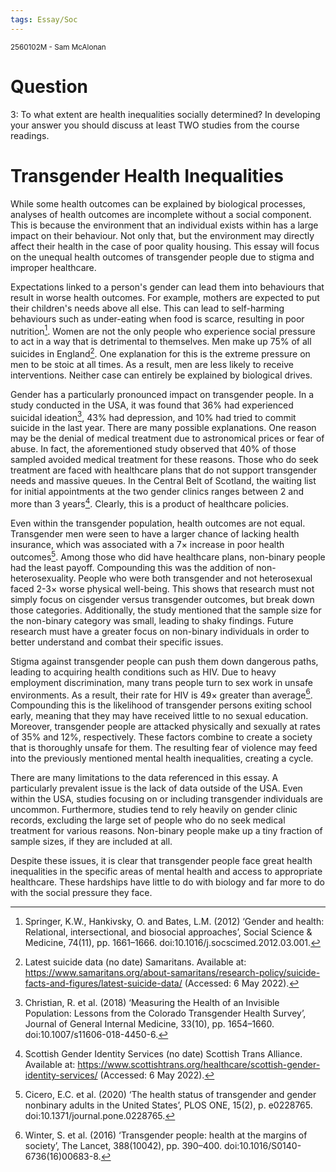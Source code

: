 ```yaml
---
tags: Essay/Soc
---
```


<small>
	2560102M - Sam McAlonan
</small>

# Question
3: To what extent are health inequalities socially determined? In developing your answer you should discuss at least TWO studies from the course readings.

# Transgender Health Inequalities
While some health outcomes can be explained by biological processes, analyses of health outcomes are incomplete without a social component. This is because the environment that an individual exists within has a large impact on their behaviour. Not only that, but the environment may directly affect their health in the case of poor quality housing. This essay will focus on the unequal health outcomes of transgender people due to stigma and improper healthcare.

Expectations linked to a person's gender can lead them into behaviours that result in worse health outcomes. For example, mothers are expected to put their children's needs above all else. This can lead to self-harming behaviours such as under-eating when food is scarce, resulting in poor nutrition[^1].  Women are not the only people who experience social pressure to act in a way that is detrimental to themselves. Men make up 75% of all suicides in England[^2]. One explanation for this is the extreme pressure on men to be stoic at all times. As a result, men are less likely to receive interventions. Neither case can entirely be explained by biological drives.

Gender has a particularly pronounced impact on transgender people. In a study conducted in the USA, it was found that 36% had experienced suicidal ideation[^3], 43% had depression, and 10% had tried to commit suicide in the last year. There are many possible explanations. One reason may be the denial of medical treatment due to astronomical prices or fear of abuse. In fact, the aforementioned study observed that 40% of those sampled avoided medical treatment for these reasons. Those who do seek treatment are faced with healthcare plans that do not support transgender needs and massive queues. In the Central Belt of Scotland, the waiting list for initial appointments at the two gender clinics ranges between 2 and more than 3 years[^4]. Clearly, this is a product of healthcare policies.

Even within the transgender population, health outcomes are not equal. Transgender men were seen to have a larger chance of lacking health insurance, which was associated with a 7$\times$ increase in poor health outcomes[^5]. Among those who did have healthcare plans, non-binary people had the least payoff. Compounding this was the addition of non-heterosexuality. People who were both transgender and not heterosexual faced 2-3$\times$ worse physical well-being. This shows that research must not simply focus on cisgender versus transgender outcomes, but break down those categories. Additionally, the study mentioned that the sample size for the non-binary category was small, leading to shaky findings. Future research must have a greater focus on non-binary individuals in order to better understand and combat their specific issues.

Stigma against transgender people can push them down dangerous paths, leading to acquiring health conditions such as HIV. Due to heavy employment discrimination, many trans people turn to sex work in unsafe environments. As a result, their rate for HIV is 49$\times$ greater than average[^6]. Compounding this is the likelihood of transgender persons exiting school early, meaning that they may have received little to no sexual education. Moreover, transgender people are attacked physically and sexually at rates of 35% and 12%, respectively. These factors combine to create a society that is thoroughly unsafe for them. The resulting fear of violence may feed into the previously mentioned mental health inequalities, creating a cycle.

There are many limitations to the data referenced in this essay. A particularly prevalent issue is the lack of data outside of the USA. Even within the USA, studies focusing on or including transgender individuals are uncommon. Furthermore, studies tend to rely heavily on gender clinic records, excluding the large set of people who do no seek medical treatment for various reasons. Non-binary people make up a tiny fraction of sample sizes, if they are included at all.

Despite these issues, it is clear that transgender people face great health inequalities in the specific areas of mental health and access to appropriate healthcare. These hardships have little to do with biology and far more to do with the social pressure they face. 

[^1]: Springer, K.W., Hankivsky, O. and Bates, L.M. (2012) ‘Gender and health: Relational, intersectional, and biosocial approaches’, Social Science & Medicine, 74(11), pp. 1661–1666. doi:10.1016/j.socscimed.2012.03.001.

[^2]: Latest suicide data (no date) Samaritans. Available at: https://www.samaritans.org/about-samaritans/research-policy/suicide-facts-and-figures/latest-suicide-data/ (Accessed: 6 May 2022).

[^3]: Christian, R. et al. (2018) ‘Measuring the Health of an Invisible Population: Lessons from the Colorado Transgender Health Survey’, Journal of General Internal Medicine, 33(10), pp. 1654–1660. doi:10.1007/s11606-018-4450-6.

[^4]: Scottish Gender Identity Services (no date) Scottish Trans Alliance. Available at: https://www.scottishtrans.org/healthcare/scottish-gender-identity-services/ (Accessed: 6 May 2022).

[^5]: Cicero, E.C. et al. (2020) ‘The health status of transgender and gender nonbinary adults in the United States’, PLOS ONE, 15(2), p. e0228765. doi:10.1371/journal.pone.0228765.

[^6]: Winter, S. et al. (2016) ‘Transgender people: health at the margins of society’, The Lancet, 388(10042), pp. 390–400. doi:10.1016/S0140-6736(16)00683-8.
